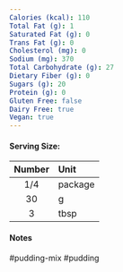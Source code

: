```yaml
---
Calories (kcal): 110
Total Fat (g): 1
Saturated Fat (g): 0
Trans Fat (g): 0
Cholesterol (mg): 0
Sodium (mg): 370
Total Carbohydrate (g): 27
Dietary Fiber (g): 0
Sugars (g): 20
Protein (g): 0
Gluten Free: false
Dairy Free: true
Vegan: true
---
```

#### Serving Size:

| Number | Unit    |
| :----: | :------ |
|  1/4   | package |
|   30   | g       |
|   3    | tbsp    |
#### Notes

#pudding-mix #pudding